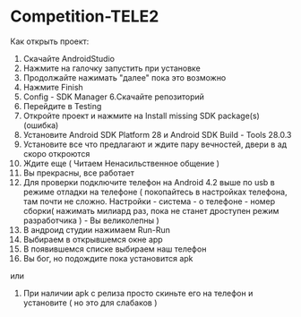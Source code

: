 # Competition-TELE2

Как открыть проект:

1. Скачайте AndroidStudio
2. Нажмите на галочку запустить при установке
3. Продолжайте нажимать "далее" пока это возможно
4. Нажмите Finish
5. Config - SDK Manager
6.Скачайте репозиторий
7. Перейдите в Testing
8. Откройте проект и нажмите на Install missing SDK package(s) (ошибка)
9. Установите Android SDK Platform 28 и Android SDK Build - Tools 28.0.3
10. Установите все что предлагают и ждите пару вечностей, двери в ад скоро откроются
11. Ждите еще ( Читаем Ненасильственное общение )
12. Вы прекрасны, все работает
13. Для проверки подключите телефон на Android 4.2 выше по usb в режиме отладки на телефоне ( покопайтесь в настройках телефона, там почти не сложно. Настройки - система - о телефоне - номер сборки( нажимать милиард раз, пока не станет дроступен режим разработчика ) - Вы великолепны )
14. В андроид студии нажимаем Run-Run
15. Выбираем в открывшемся окне app
16. В появившемся списке выбираем наш телефон
17. Вы бог, но подождите пока установится apk

или

1. При наличии apk с релиза просто скиньте его на телефон и установите ( но это для слабаков )
